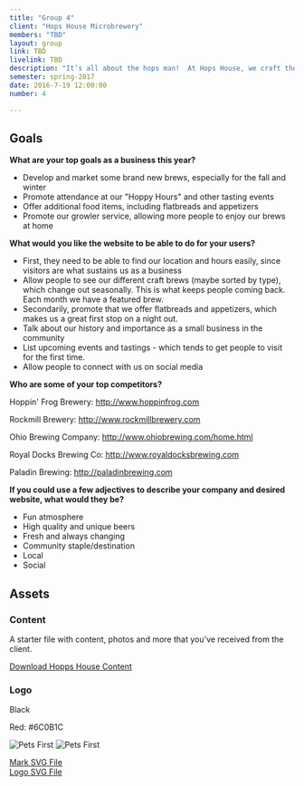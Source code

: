 ```yaml
---
title: "Group 4"
client: "Hops House Microbrewery"
members: "TBD"
layout: group
link: TBD
livelink: TBD
description: "It’s all about the hops man!  At Hops House, we craft the tastiest of brews every week that will keep you coming back for more.  Our brews can only be found at Hops House, and our modern, chill environment is perfect for after-work drinks or a night out on the town."
semester: spring-2017
date: 2016-7-19 12:00:00
number: 4

---
```


## Goals

**What are your top goals as a business this year?**

* Develop and market some brand new brews, especially for the fall and winter
* Promote attendance at our "Hoppy Hours" and other tasting events
* Offer additional food items, including flatbreads and appetizers
* Promote our growler service, allowing more people to enjoy our brews at home


**What would you like the website to be able to do for your users?**

* First, they need to be able to find our location and hours easily, since visitors are what sustains us as a business
* Allow people to see our different craft brews (maybe sorted by type), which change out seasonally.  This is what keeps people coming back.  Each month we have a featured brew.
* Secondarily, promote that we offer flatbreads and appetizers, which makes us a great first stop on a night out.  
* Talk about our history and importance as a small business in the community
* List upcoming events and tastings - which tends to get people to visit for the first time.
* Allow people to connect with us on social media


**Who are some of your top competitors?**

Hoppin' Frog Brewery: http://www.hoppinfrog.com

Rockmill Brewery: http://www.rockmillbrewery.com

Ohio Brewing Company: http://www.ohiobrewing.com/home.html

Royal Docks Brewing Co: http://www.royaldocksbrewing.com

Paladin Brewing: http://paladinbrewing.com


**If you could use a few adjectives to describe your company and desired website, what would they be?**

* Fun atmosphere
* High quality and unique beers
* Fresh and always changing
* Community staple/destination
* Local
* Social


## Assets

### Content

A starter file with content, photos and more that you've received from the client.  

<a href="/class/groups/assets/group12/group-12-content.zip">Download Hopps House Content</a>

### Logo

Black

Red: #6C0B1C

<img src="/class/groups/assets/group12/HoppsHouse-mark.svg" alt="Pets First" />
<img src="/class/groups/assets/group12/HoppsHouse-logo.svg" alt="Pets First" />

<a href="/class/groups/assets/group12/HoppsHouse-mark.svg">Mark SVG File</a><br/>
<a href="/class/groups/assets/group12/HoppsHouse-logo.svg">Logo SVG File</a>
